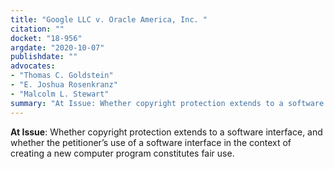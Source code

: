 ```yaml
---
title: "Google LLC v. Oracle America, Inc. "
citation: ""
docket: "18-956"
argdate: "2020-10-07"
publishdate: ""
advocates:
- "Thomas C. Goldstein"
- "E. Joshua Rosenkranz"
- "Malcolm L. Stewart"
summary: "At Issue: Whether copyright protection extends to a software interface, and whether the petitioner’s use of a software interface in the context of creating a new computer program constitutes fair use."
---
```

**At Issue**: Whether copyright protection extends to a software interface, and whether the petitioner’s use of a software interface in the context of creating a new computer program constitutes fair use.